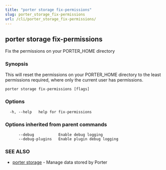 ```yaml
---
title: "porter storage fix-permissions"
slug: porter_storage_fix-permissions
url: /cli/porter_storage_fix-permissions/
---
```

## porter storage fix-permissions

Fix the permissions on your PORTER_HOME directory

### Synopsis

This will reset the permissions on your PORTER_HOME directory to the least permissions required, where only the current user has permissions.

```
porter storage fix-permissions [flags]
```

### Options

```
  -h, --help   help for fix-permissions
```

### Options inherited from parent commands

```
      --debug           Enable debug logging
      --debug-plugins   Enable plugin debug logging
```

### SEE ALSO

* [porter storage](/cli/porter_storage/)	 - Manage data stored by Porter

